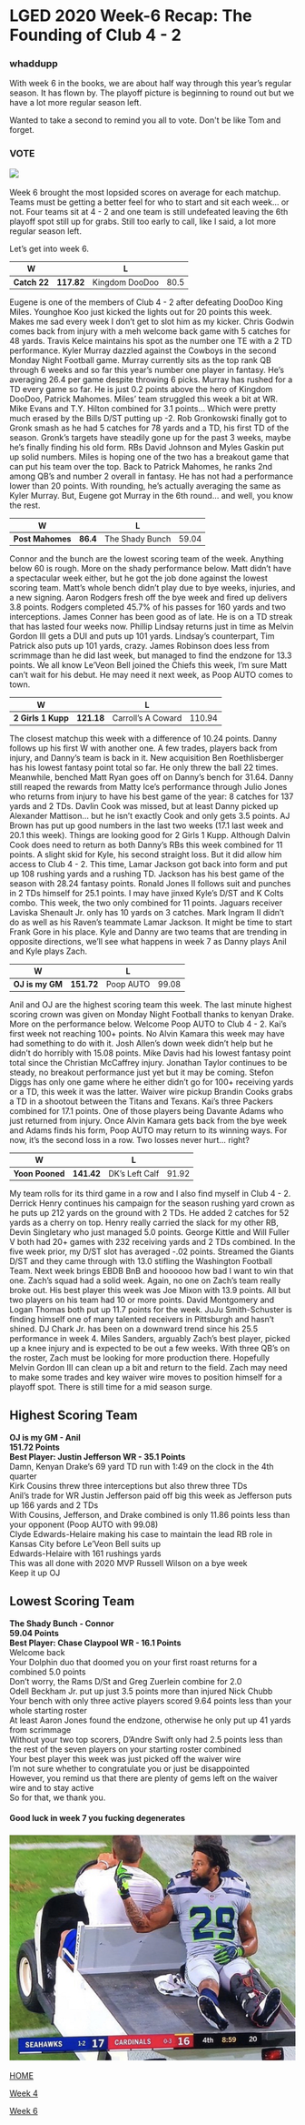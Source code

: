 # LGED 2020 Week-6 Recap: The Founding of Club 4 - 2

### whaddupp

With week 6 in the books, we are about half way through this year’s regular season. It has flown by. The playoff picture is beginning to round out but we have a lot more regular season left. 


Wanted to take a second to remind you all to vote. Don't be like Tom and forget.
### VOTE

![](../media/tom_forgot.gif)


Week 6 brought the most lopsided scores on average for each matchup. Teams must be getting a better feel for who to start and sit each week… or not. Four teams sit at 4 - 2 and one team is still undefeated leaving the 6th playoff spot still up for grabs. Still too early to call, like I said, a lot more regular season left.

Let’s get into week 6.


| W            |         | L       |      |
| ------------------------ |:-------------:| --------------------|:----------:|
|     **Catch 22**      |**117.82**     |  Kingdom DooDoo |   80.5     |

Eugene is one of the members of Club 4 - 2 after defeating DooDoo King Miles. Younghoe Koo just kicked the lights out for 20 points this week. Makes me sad every week I don’t get to slot him as my kicker. Chris Godwin comes back from injury with a meh welcome back game with 5 catches for 48 yards. Travis Kelce maintains his spot as the number one TE with a 2 TD performance. Kyler Murray dazzled against the Cowboys in the second Monday Night Football game. Murray currently sits as the top rank QB through 6 weeks and so far this year’s number one player in fantasy. He’s averaging 26.4 per game despite throwing 6 picks. Murray has rushed for a TD every game so far. He is just 0.2 points above the hero of Kingdom DooDoo, Patrick Mahomes. Miles’ team struggled this week a bit at WR. Mike Evans and T.Y. Hilton combined for 3.1 points... Which were pretty much erased by the Bills D/ST putting up -2. Rob Gronkowski finally got to Gronk smash as he had 5 catches for 78 yards and a TD, his first TD of the season. Gronk’s targets have steadily gone up for the past 3 weeks, maybe he’s finally finding his old form. RBs David Johnson and Myles Gaskin put up solid numbers. Miles is hoping one of the two has a breakout game that can put his team over the top. Back to Patrick Mahomes, he ranks 2nd among QB’s and number 2 overall in fantasy. He has not had a performance lower than 20 points. With rounding, he’s actually averaging the same as Kyler Murray. But, Eugene got Murray in the 6th round… and well, you know the rest.


| W            |         | L       |      |
| ------------------------ |:-------------:| --------------------|:----------:|
|     **Post Mahomes**      |**86.4**     |  The Shady Bunch|   59.04    |

Connor and the bunch are the lowest scoring team of the week. Anything below 60 is rough. More on the shady performance below. Matt didn’t have a spectacular week either, but he got the job done against the lowest scoring team. Matt’s whole bench didn’t play due to bye weeks, injuries, and a new signing. Aaron Rodgers fresh off the bye week and fired up delivers 3.8 points. Rodgers completed 45.7% of his passes for 160 yards and two interceptions. James Conner has been good as of late. He is on a TD streak that has lasted four weeks now. Phillip Lindsay returns just in time as Melvin Gordon III gets a DUI and puts up 101 yards. Lindsay’s counterpart, Tim Patrick also puts up 101 yards, crazy. James Robinson does less from scrimmage than he did last week, but managed to find the endzone for 13.3 points. We all know Le’Veon Bell joined the Chiefs this week, I’m sure Matt can’t wait for his debut. He may need it next week, as Poop AUTO comes to town.


| W            |         | L       |      |
| ------------------------ |:-------------:| --------------------|:----------:|
| **2 Girls 1 Kupp** | **121.18** | Carroll’s A Coward | 110.94 |

The closest matchup this week with a difference of 10.24 points. Danny follows up his first W with another one. A few trades, players back from injury, and Danny’s team is back in it. New acquisition Ben Roethlisberger has his lowest fantasy point total so far. He only threw the ball 22 times. Meanwhile, benched Matt Ryan goes off on Danny’s bench for 31.64. Danny still reaped the rewards from Matty Ice’s performance through Julio Jones who returns from injury to have his best game of the year: 8 catches for 137 yards and 2 TDs. Davlin Cook was missed, but at least Danny picked up Alexander Mattison… but he isn’t exactly Cook and only gets 3.5 points. AJ Brown has put up good numbers in the last two weeks (17.1 last week and 20.1 this week). Things are looking good for 2 Girls 1 Kupp. Although Dalvin Cook does need to return as both Danny’s RBs this week combined for 11 points. A slight skid for Kyle, his second straight loss. But it did allow him access to Club 4 - 2. This time, Lamar Jackson got back into form and put up 108 rushing yards and a rushing TD. Jackson has his best game of the season with 28.24 fantasy points. Ronald Jones II follows suit and punches in 2 TDs himself for 25.1 points. I may have jinxed Kyle’s D/ST and K Colts combo. This week, the two only combined for 11 points. Jaguars receiver Laviska Shenault Jr. only has 10 yards on 3 catches. Mark Ingram II didn’t do as well as his Raven’s teammate Lamar Jackson. It might be time to start Frank Gore in his place. Kyle and Danny are two teams that are trending in opposite directions, we’ll see what happens in week 7 as Danny plays Anil and Kyle plays Zach.


| W            |         | L       |      |
| ------------------------ |:-------------:| --------------------|:----------:|
| **OJ is my GM** | **151.72** | Poop AUTO | 99.08 |

Anil and OJ are the highest scoring team this week. The last minute highest scoring crown was given on Monday Night Football thanks to kenyan Drake. More on the performance below. Welcome Poop AUTO to Club 4 - 2. Kai’s first week not reaching 100+ points. No Alvin Kamara this week may have had something to do with it. Josh Allen’s down week didn’t help but he didn’t do horribly with 15.08 points. Mike Davis had his lowest fantasy point total since the Christian McCaffrey injury. Jonathan Taylor continues to be steady, no breakout performance just yet but it may be coming. Stefon Diggs has only one game where he either didn’t go for 100+ receiving yards or a TD, this week it was the latter. Waiver wire pickup Brandin Cooks grabs a TD in a shootout between the Titans and Texans. Kai’s three Packers combined for 17.1 points. One of those players being Davante Adams who just returned from injury. Once Alvin Kamara gets back from the bye week and Adams finds his form, Poop AUTO may return to its winning ways. For now, it’s the second loss in a row. Two losses never hurt… right?


| W            |         | L       |      |
| ------------------------ |:-------------:| --------------------|:----------:|
| **Yoon Pooned** | **141.42** | DK’s Left Calf | 91.92 |

My team rolls for its third game in a row and I also find myself in Club 4 - 2. Derrick Henry continues his campaign for the season rushing yard crown as he puts up 212 yards on the ground with 2 TDs. He added 2 catches for 52 yards as a cherry on top. Henry really carried the slack for my other RB, Devin Singletary who just managed 5.0 points. George Kittle and Will Fuller V both had 20+ games with 232 receiving yards and 2 TDs combined. In the five week prior, my D/ST slot has averaged -.02 points. Streamed the Giants D/ST and they came through with 13.0 stifling the Washington Football Team. Next week brings EBDB BnB and hoooooo how bad I want to win that one. Zach’s squad had a solid week. Again, no one on Zach’s team really broke out. His best player this week was Joe Mixon with 13.9 points. All but two players on his team had 10 or more points. David Montgomery and Logan Thomas both put up 11.7 points for the week. JuJu Smith-Schuster is finding himself one of many talented receivers in Pittsburgh and hasn’t shined. DJ Chark Jr. has been on a downward trend since his 25.5 performance in week 4. Miles Sanders, arguably Zach’s best player, picked up a knee injury and is expected to be out a few weeks. With three QB’s on the roster, Zach must be looking for more production there. Hopefully Melvin Gordon III can clean up a bit and return to the field. Zach may need to make some trades and key waiver wire moves to position himself for a playoff spot. There is still time for a mid season surge. 


## Highest Scoring Team
**OJ is my GM - Anil**\
**151.72 Points**\
**Best Player: Justin Jefferson WR - 35.1 Points**\
Damn, Kenyan Drake’s 69 yard TD run with 1:49 on the clock in the 4th quarter\
Kirk Cousins threw three interceptions but also threw three TDs\
Anil’s trade for WR Justin Jefferson paid off big this week as Jefferson puts up 166 yards and 2 TDs\
With Cousins, Jefferson, and Drake combined is only 11.86 points less than your opponent (Poop AUTO with 99.08)\
Clyde Edwards-Helaire making his case to maintain the lead RB role in Kansas City before Le’Veon Bell suits up\
Edwards-Helaire with 161 rushings yards\
This was all done with 2020 MVP Russell Wilson on a bye week\
Keep it up OJ


## Lowest Scoring Team
**The Shady Bunch - Connor**\
**59.04 Points**\
**Best Player: Chase Claypool WR - 16.1 Points**\
Welcome back\
Your Dolphin duo that doomed you on your first roast returns for a combined 5.0 points\
Don’t worry, the Rams D/St and Greg Zuerlein combine for 2.0\
Odell Beckham Jr. put up just 3.5 points more than injured Nick Chubb\
Your bench with only three active players scored 9.64 points less than your whole starting roster\
At least Aaron Jones found the endzone, otherwise he only put up 41 yards from scrimmage\
Without your two top scorers, D’Andre Swift only had 2.5 points less than the rest of the seven players on your starting roster combined\
Your best player this week was just picked off the waiver wire\
I’m not sure whether to congratulate you or just be disappointed\
However, you remind us that there are plenty of gems left on the waiver wire and to stay active\
So for that, we thank you.


#### Good luck in week 7 you fucking degenerates

![](../media/Earl_IMG_3905.jpg)


[HOME](../index.md)


[Week 4](./2020_week5_writeup.md)


[Week 6](./2020_week7_writeup.md)
